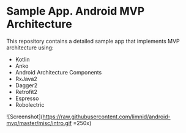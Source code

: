 # Sample App. Android MVP Architecture

This repository contains a detailed sample app that implements MVP architecture using:

 - Kotlin
 - Anko
 - Android Architecture Components
 - RxJava2
 - Dagger2
 - Retrofit2
 - Espresso
 - Robolectric


![Screenshot](https://raw.githubusercontent.com/limnid/android-mvp/master/misc/intro.gif =250x)